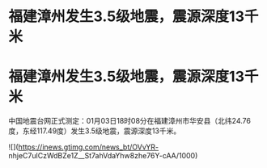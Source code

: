 # 福建漳州发生3.5级地震，震源深度13千米

# 福建漳州发生3.5级地震，震源深度13千米

中国地震台网正式测定：01月03日18时08分在福建漳州市华安县（北纬24.76度，东经117.49度）发生3.5级地震，震源深度13千米。

![](https://inews.gtimg.com/news_bt/OVvYR-
nhjeC7ulCzWdBZe1Z__St7ahVdaYhw8zhe76Y-cAA/1000)

